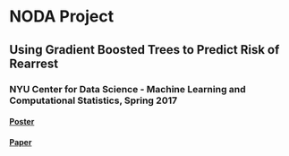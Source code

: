 # NODA Project
## Using Gradient Boosted Trees to Predict Risk of Rearrest
### NYU Center for Data Science - Machine Learning and Computational Statistics, Spring 2017
#### [Poster](https://github.com/da1933/noda/blob/master/Poster%20-%20NODA%20Project.pdf)
#### [Paper](https://github.com/da1933/noda/blob/master/Paper%20-%20NODA%20Project.pdf)